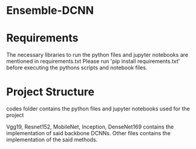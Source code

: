 # Ensemble-DCNN

# Requirements

The necessary libraries to run the python files and jupyter notebooks are mentioned in requirements.txt
Please run 'pip install requirements.txt' before executing the pythons scripts and notebook files.

# Project Structure
codes folder contains the python files and jupyter notebooks used for the project

Vgg19, Resnet152, MobileNet, Inception, DenseNet169 contains the implementation of said backbone DCNNs.
Other files contains the implementation of the said methods.